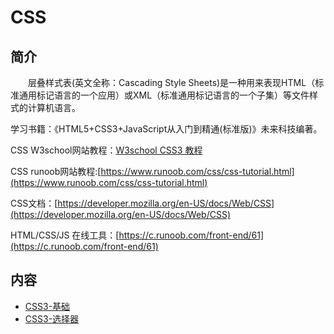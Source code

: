 # CSS

## 简介
&#8195;&#8195;层叠样式表(英文全称：Cascading Style Sheets)是一种用来表现HTML（标准通用标记语言的一个应用）或XML（标准通用标记语言的一个子集）等文件样式的计算机语言。

学习书籍：《HTML5+CSS3+JavaScript从入门到精通(标准版)》未来科技编著。

CSS W3school网站教程：[W3school CSS3 教程](https://www.w3school.com.cn/css3/index.asp)

CSS runoob网站教程:[https://www.runoob.com/css/css-tutorial.html](https://www.runoob.com/css/css-tutorial.html)

CSS文档：[https://developer.mozilla.org/en-US/docs/Web/CSS](https://developer.mozilla.org/en-US/docs/Web/CSS)

HTML/CSS/JS 在线工具：[https://c.runoob.com/front-end/61](https://c.runoob.com/front-end/61)

## 内容
- [CSS3-基础](https://ebook.big1000.com/15-HTML+CSS+JavaScript/02-CSS/01-CSS3-%E5%9F%BA%E7%A1%80.html)
- [CSS3-选择器](https://ebook.big1000.com/15-HTML+CSS+JavaScript/02-CSS/02-CSS3-%E9%80%89%E6%8B%A9%E5%99%A8.html)
